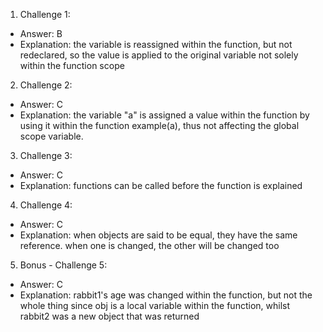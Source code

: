 1. Challenge 1:
  - Answer: B
  - Explanation: the variable is reassigned within the function, but not redeclared, so the value is applied to the original variable not solely within the function scope 


2. Challenge 2:
  - Answer: C
  - Explanation: the variable "a" is assigned a value within the function by using it within the function example(a), thus not affecting the global scope variable. 


3. Challenge 3:
  - Answer: C
  - Explanation: functions can be called before the function is explained


4. Challenge 4:
  - Answer: C
  - Explanation: when objects are said to be equal, they have the same reference. when one is changed, the other will be changed too


5. Bonus - Challenge 5:
  - Answer: C
  - Explanation: rabbit1's age was changed within the function, but not the whole thing since obj is a local variable within the function, whilst rabbit2 was a new object that was returned

